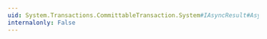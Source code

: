 ```yaml
---
uid: System.Transactions.CommittableTransaction.System#IAsyncResult#AsyncWaitHandle
internalonly: False
---
```

